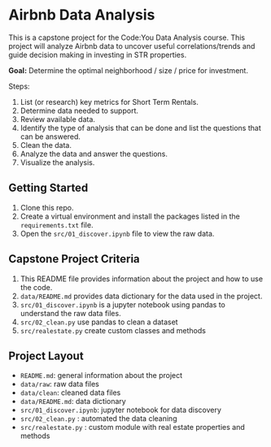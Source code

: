 # Airbnb Data Analysis

This is a capstone project for the Code:You Data Analysis course. This project 
will analyze Airbnb data to uncover useful correlations/trends and guide 
decision making in investing in STR properties.

**Goal:**
Determine the optimal neighborhood / size / price for investment.

Steps:
1. List (or research) key metrics for Short Term Rentals.
2. Determine data needed to support.
3. Review available data.
4. Identify the type of analysis that can be done and list the questions that can be answered.
5. Clean the data.
6. Analyze the data and answer the questions.
7. Visualize the analysis.

## Getting Started

1. Clone this repo.
2. Create a virtual environment and install the packages listed in the `requirements.txt` file.
3. Open the `src/01_discover.ipynb` file to view the raw data.



## Capstone Project Criteria

1. This README file provides information about the project and how to use the code.
2. `data/README.md` provides data dictionary for the data used in the project.
3. `src/01_discover.ipynb` is a jupyter notebook using pandas to understand the raw data files.
4. `src/02_clean.py` use pandas to clean a dataset
5. `src/realestate.py` create custom classes and methods

## Project Layout

- `README.md`: general information about the project
- `data/raw`: raw data files
- `data/clean`: cleaned data files
- `data/README.md`: data dictionary
- `src/01_discover.ipynb`: jupyter notebook for data discovery
- `src/02_clean.py` : automated the data cleaning
- `src/realestate.py` : custom module with real estate properties and methods
